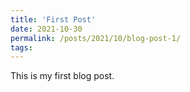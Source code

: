 ```yaml
---
title: 'First Post'
date: 2021-10-30
permalink: /posts/2021/10/blog-post-1/
tags:
---
```


This is my first blog post. 